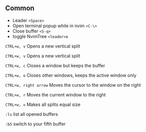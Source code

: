 ## Common
- Leader `<Space>`
- Open terminal popup while in nvim `<C-\>`
- Close buffer `<S-q>`
- toggle NvimTree `<leader>e`

`CTRL+w, v` Opens a new vertical split

`CTRL+w, v`  Opens a new vertical split

`CTRL+w, c` Closes a window but keeps the buffer

`CTRL+w, o` Closes other windows, keeps the active window only

`CTRL+w, right arrow` Moves the cursor to the window on the right

`CTRL+w, r` Moves the current window to the right

`CTRL+w, =` Makes all splits equal size

`:ls` list all opened buffers

`:b5` switch to your fifth buffer